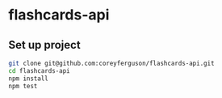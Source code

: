 
# flashcards-api

## Set up project

```bash
git clone git@github.com:coreyferguson/flashcards-api.git
cd flashcards-api
npm install
npm test
```
